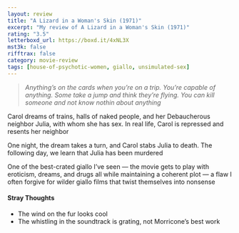 ```yaml
---
layout: review
title: "A Lizard in a Woman's Skin (1971)"
excerpt: "My review of A Lizard in a Woman's Skin (1971)"
rating: "3.5"
letterboxd_url: https://boxd.it/4xNL3X
mst3k: false
rifftrax: false
category: movie-review
tags: [house-of-psychotic-women, giallo, unsimulated-sex]
---
```


<blockquote><i>Anything’s on the cards when you’re on a trip. You’re capable of anything. Some take a jump and think they’re flying. You can kill someone and not know nothin about anything</i></blockquote>Carol dreams of trains, halls of naked people, and her Debaucherous neighbor Julia, with whom she has sex. In real life, Carol is repressed and resents her neighbor

One night, the dream takes a turn, and Carol stabs Julia to death. The following day, we learn that Julia has been murdered

One of the best-crated giallo I’ve seen — the movie gets to play with eroticism, dreams, and drugs all while maintaining a coherent plot — a flaw I often forgive for wilder giallo films that twist themselves into nonsense

#### Stray Thoughts

- The wind on the fur looks cool
- The whistling in the soundtrack is grating, not Morricone’s best work
